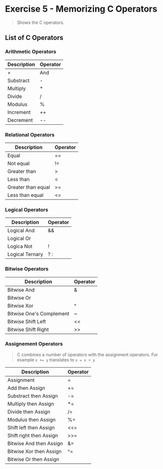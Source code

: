 # Exercise 5 - Memorizing C Operators
> Shows the C operators.

## List of C Operators

### Arithmetic Operators
|Description | Operator |
|---------|-------------|
| + | And |
Substract | - 
Multiply | * 
Divide | / 
Modulus | %
Increment | ++
Decrement | --

### Relational Operators
Description | Operator 
---------|-------------
Equal | ==
Not equal | !=
Greater than | >
Less than | <
Greater than equal | >=
Less than equal | <=

### Logical Operators
Description | Operator 
---------|-------------
Logical And | &&
Logical Or | ||
Logica Not | !
Logical Ternary | ? :

### Bitwise Operators
Description | Operator 
---------|-------------
Bitwise And | &
Bitwise Or | |
Bitwise Xor | ^
Bitwise One's Complement | ~
Bitwise Shift Left | <<
Bitwise Shift Right | >>

### Assignement Operators
> C combines a number of operators with the assignment operators. For example `x += y` translates to `x = x + y`

Description | Operator 
---------|-------------
Assignment | = 
Add then Assign | +=
Substract then Assign | -=
Multiply then Assign | *=
Divide then Assign | /=
Modulus then Assign | %=
Shift left then Assign | <<=
Shift right then Assign | >>=
Bitwise And then Assign | &=
Bitwise Xor then Assign | ^=
Bitwise Or then Assign | |=


